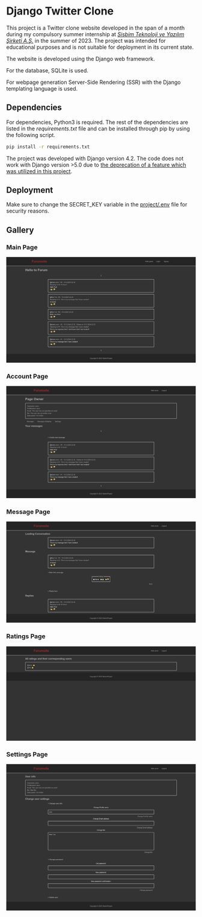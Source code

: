 # Django Twitter Clone

This project is a Twitter clone website developed in the span of a month during my compulsory summer internship at [_Sisbim Teknoloji ve Yazılım Şirketi A.Ş._](https://sisbim.com/) in the summer of 2023. The project was intended for educational purposes and is not suitable for deployment in its current state.

The website is developed using the Django web framework. 

For the database, SQLite is used.

For webpage generation Server-Side Rendering (SSR) with the Django templating language is used.

## Dependencies

For dependencies, Python3 is required. The rest of the dependencies are listed in the _requirements.txt_ file and can be installed through pip by using the following script.
```bash
pip install -r requirements.txt
```

The project was developed with Django version 4.2. The code does not work with Django version >5.0 due to [the deprecation of a feature which was utilized in this project](templates/base.html#L19).

## Deployment

Make sure to change the SECRET_KEY variable in the [project/.env](project/.env) file for security reasons.

## Gallery 

### Main Page
![main_page](readme_images/main_page.png)

### Account Page
![account_page](readme_images/account_page.png)

### Message Page
![message_page](readme_images/message_page.png)

### Ratings Page
![ratings_page](readme_images/ratings_page.png)

### Settings Page
![settings_page](readme_images/settings_page.png)
